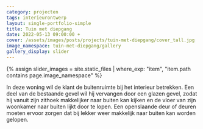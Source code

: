 ```yaml
---
category: projecten
tags: interieurontwerp
layout: single-portfolio-simple
title: Tuin met diepgang
date: 2022-05-13 09:00:00 +
cover: /assets/images/posts/projects/tuin-met-diepgang/cover_tall.jpg
image_namespace: tuin-met-diepgang/gallery
gallery_display: slider
---
```

{% assign slider_images = site.static_files | where_exp: "item", "item.path contains page.image_namespace" %}

In deze woning wil de klant de buitenruimte bij het interieur betrekken. Een deel van de bestaande gevel wil hij vervangen door een glazen gevel, zodat hij vanuit zijn zithoek makkelijker naar buiten kan kijken en de vloer van zijn woonkamer naar buiten lijkt door te lopen. Een openslaande deur of deuren moeten ervoor zorgen dat bij lekker weer makkelijk naar buiten kan worden gelopen.
